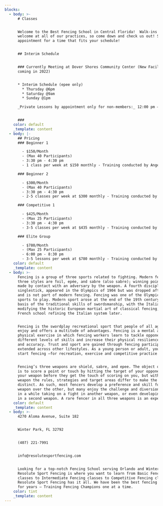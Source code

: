 ```yaml
---
blocks:
  - body: >-
      # Classes


      Welcome to the Best Fencing School in Central Florida!  Walk-ins are
      welcome at all of our practices, so come down and check us out! Set an
      appointment for a time that fits your schedule!


      ## Interim Schedule


      ### Currently Meeting at Dover Shores Community Center (New Facility
      coming in 2022)


      * Interim Schedule (epee only)
        * Thursday @6pm
        * Saturday @9am
        * Sunday @1pm

      _Private Lessons by appointment only for non-members:_ 12:00 pm – 9:00 pm


      ### 
    color: default
    _template: content
  - body: |-
      ## Pricing
      ### Beginner 1

        - $150/Month
        - (Max 40 Participants)
        - 3:30 pm - 4:30 pm
        - 1 class per week at $150 monthly - Training conducted by Angel or Christopher.

      ### Beginner 2

        - $300/Month
        - (Max 40 Participants)
        - 3:30 pm - 4:30 pm
        - 2-5 classes per week at $300 monthly - Training conducted by Coach Alek

      ### Competitive 1

        - $425/Month
        - (Max 25 Participants)
        - 3:30 pm - 4:30 pm
        - 3-5 classes per week at $435 monthly - Training conducted by Angel/Christopher One Private Lesson - Conducted by Coach Alek

      ### Elite Group

        - $780/Month
        - (Max 25 Participants)
        - 6:00 pm - 8:30 pm
        - 3-5 lessons per week at $780 monthly - Training conducted by Coach Alek
    color: default
    _template: content
  - body: >-
      Fencing is a group of three sports related to fighting. Modern fencing’s
      three styles are foil, epée, and sabre (also sabre); winning points are
      made by contact with an adversary by the weapon. A fourth discipline,
      singlestick, appeared in the Olympics of 1904 but was dropped afterwards
      and is not part of modern fencing. Fencing was one of the Olympics ‘ first
      sports to play. Modern sport arose at the end of the 19th century on the
      basis of the traditional skills of swordsmanship, with the Italian school
      modifying the historic European martial art of classical fencing, and the
      French school refining the Italian system later.


      Fencing is the swordplay recreational sport that people of all ages can
      enjoy and offers a multitude of advantages. Fencing is a mental and
      physical exercise in which fencing workers learn to tackle opponents of
      different levels of skills and increase their physical resilience, agility
      and accuracy. Trust and sport are gained through fencing participation and
      extended across other lifestyles. As a young person or adult, you can
      start fencing –for recreation, exercise and competitive practice.


      Fencing’s three weapons are shield, sabre, and epee. The object of fencing
      is to score a point or touch by hitting the target of your opponent with
      your weapon before they get the touch of scoring on you, but with each
      weapon the rules, strategies and target areas differ to make the games
      distinct. As such, most fencers develop a preference and skill for one
      weapon over the other, but many enjoy the challenge and diversion of once
      in a while taking on a fight in another weapon, or even developing skills
      in a second weapon. A rare fencer in all three weapons is an expert!
    color: default
    _template: content
  - body: >-
      4270 Aloma Avenue, Suite 182


      Winter Park, FL 32792


      (407) 221-7991


      info@resolutesportfencing.com


      Looking for a top-notch Fencing School serving Orlando and Winter Park?
      Resolute Sport Fencing is where you want to learn from Basic Fencing
      classes to Intermediate Fencing classes to Competitive Fencing classes –
      Resolute Sport Fencing has it all. We have been the best fencing coaches
      for years – Training Fencing Champions one at a time.
    color: tint
    _template: content
---
```


